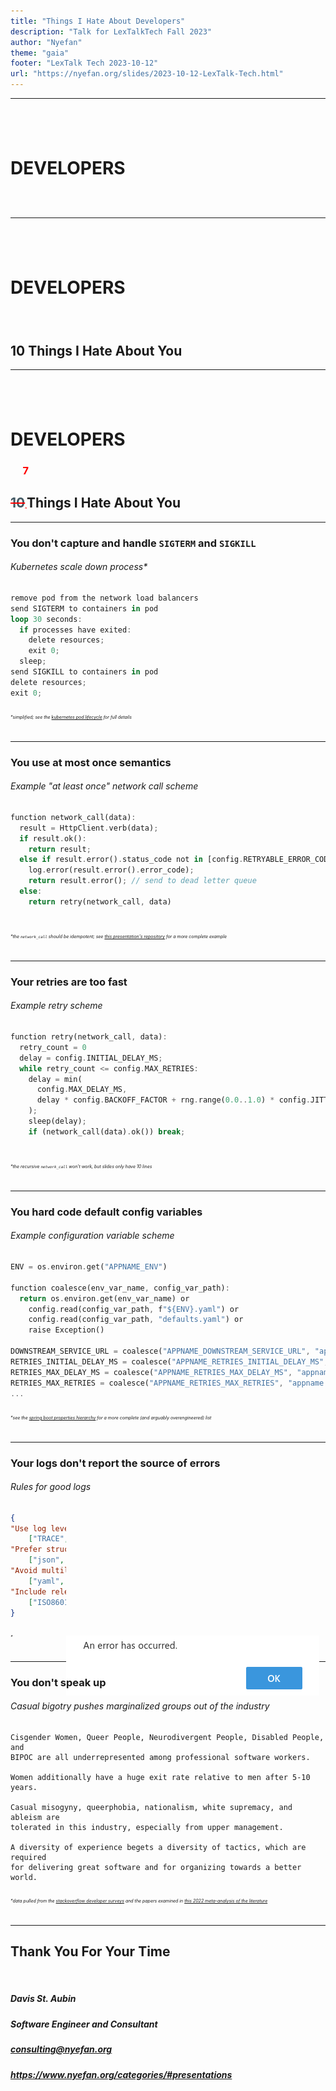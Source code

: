 ```yaml
---
title: "Things I Hate About Developers"
description: "Talk for LexTalkTech Fall 2023"
author: "Nyefan"
theme: "gaia"
footer: "LexTalk Tech 2023-10-12"
url: "https://nyefan.org/slides/2023-10-12-LexTalk-Tech.html"
---
```

<!--Good Evening! <pause for response>-->
<!--How are we doing tonight? <pause for response>-->
<!--I only have 15 minutes here, so we're gonna go fast.-->
<!--This presentation and the presenter notes will be available at nyefan.org if you want to see it again-->
<!--The code for this presentation is available at github.com/Nyefan/Presentations-->

---
## <br />
# DEVELOPERS
### <sub><br /></sub>
<!--Developers! <short pause>-->
<!--I'm gonna make you think about operations tonight.-->
<!--Your devops engineers are gonna love me.-->
<!--<hand to ear> Sorry, it's Site Reliability now?-->
<!--<smiling, slightly slower, and with satisfaction> Platform Engineering-->
<!--How many process and operations engineers of different flavors do we have tonight, raise your hands?-->
<!--You guys already know this, you can go to sleep for the next 13 minutes and 15 seconds-->
<!--<eat the mic, lower voice conspiratorially> This talk is quarterly, so that's 53 minutes if you come to all 4-->
<!--Developers, we're gonna talk tonight about a number of action items you can take to make your platform teams' lives a hell of a lot easier and make your software more robust and reliable in the process-->
<!--Without further ado, here is...-->

---
## <br />
# DEVELOPERS
### <br />
## 10 Things I Hate About You
<!--10 Things I Hate About You.-->

---
## <br />
# DEVELOPERS
### &nbsp;&nbsp;&nbsp;&nbsp;&nbsp;<span style="color:red;">7</span>
## <span style="color:red;text-decoration:line-through"><span style="color:#455a64">10</span></span><span style="color:red;font-family:monospace;font-size:0.32em;">‸</span>Things I Hate About You
<!--Well, 7, actually - we don't have time for 10-->

---
### You don't capture and handle `SIGTERM` and `SIGKILL`
###### Kubernetes scale down process*
```rust
remove pod from the network load balancers
send SIGTERM to containers in pod
loop 30 seconds:
  if processes have exited:
    delete resources;
    exit 0;
  sleep;
send SIGKILL to containers in pod
delete resources;
exit 0;
```
###### <span style="font-size:0.5em">*simplified; see the [kubernetes pod lifecycle](https://kubernetes.io/docs/concepts/workloads/pods/pod-lifecycle/) for full details</span>

---
### You use at most once semantics
###### Example "at least once" network call scheme
```rust
function network_call(data):
  result = HttpClient.verb(data);
  if result.ok():
    return result;
  else if result.error().status_code not in [config.RETRYABLE_ERROR_CODES]:
    log.error(result.error().error_code); 
    return result.error(); // send to dead letter queue
  else:
    return retry(network_call, data)
    
```
###### <span style="font-size:0.5em">*the `network_call` should be idempotent; see [this presentation's repository](https://github.com/Nyefan/Presentations/blob/main/2023_Q3_LexTalkTech/retry.rs) for a more complete example</span>

---
### Your retries are too fast
###### Example retry scheme
```rust
function retry(network_call, data):
  retry_count = 0
  delay = config.INITIAL_DELAY_MS;
  while retry_count <= config.MAX_RETRIES:
    delay = min(
      config.MAX_DELAY_MS,
      delay * config.BACKOFF_FACTOR + rng.range(0.0..1.0) * config.JITTER_FACTOR_MS
    );
    sleep(delay);
    if (network_call(data).ok()) break;
    
```
###### <span style="font-size:0.5em">*the recursive `network_call` won't work, but slides only have 10 lines</span>

---
### You hard code default config variables
###### Example configuration variable scheme
```rust
ENV = os.environ.get("APPNAME_ENV")

function coalesce(env_var_name, config_var_path):
  return os.environ.get(env_var_name) or 
    config.read(config_var_path, f"${ENV}.yaml") or 
    config.read(config_var_path, "defaults.yaml") or 
    raise Exception()

DOWNSTREAM_SERVICE_URL = coalesce("APPNAME_DOWNSTREAM_SERVICE_URL", "appname.downstream_service.url")
RETRIES_INITIAL_DELAY_MS = coalesce("APPNAME_RETRIES_INITIAL_DELAY_MS", "appname.retries.initial_delay_ms")
RETRIES_MAX_DELAY_MS = coalesce("APPNAME_RETRIES_MAX_DELAY_MS", "appname.retries.max_delay_ms")
RETRIES_MAX_RETRIES = coalesce("APPNAME_RETRIES_MAX_RETRIES", "appname.retries.max_retries")
...

```
###### <span style="font-size:0.5em">*see the [spring boot properties hierarchy](https://docs.spring.io/spring-boot/docs/1.5.6.RELEASE/reference/html/boot-features-external-config.html) for a more complete (and arguably overengineered) list</span>

---
### Your logs don't report the source of errors
###### Rules for good logs <img height="96" src="error.png" style="float:right;margin:230px 10px -250px 0px" title="Error, an error ocurred"/>
```json
{
"Use log levels":
    ["TRACE", "DEBUG", "INFO", "WARN", "ERROR", "FATAL"],
"Prefer structured logging formats":
    ["json", "logfmt", "avro", "protobuf"],
"Avoid multiline logs":
    ["yaml", "formatted stack traces"],
"Include relevant program state": 
    ["ISO8601 time", "userID", "sessionID", "txnID", "flattened stack traces"]
}
```
###### <span style="font-size:0.5em">*</span>

---
### You don't speak up
###### Casual bigotry pushes marginalized groups out of the industry
```
Cisgender Women, Queer People, Neurodivergent People, Disabled People, and 
BIPOC are all underrepresented among professional software workers.

Women additionally have a huge exit rate relative to men after 5-10 years.

Casual misogyny, queerphobia, nationalism, white supremacy, and ableism are 
tolerated in this industry, especially from upper management.

A diversity of experience begets a diversity of tactics, which are required 
for delivering great software and for organizing towards a better world.
```
###### <span style="font-size:0.5em">*data pulled from the [stackoverflow developer surveys](https://insights.stackoverflow.com/survey/) and the papers examined in [this 2022 meta-analysis of the literature](https://arxiv.org/pdf/2303.05953.pdf)</span>
---
## Thank You For Your Time
&nbsp;
##### Davis St. Aubin
##### Software Engineer and Consultant
##### consulting@nyefan.org
##### https://www.nyefan.org/categories/#presentations
